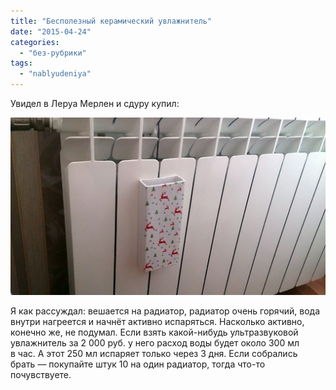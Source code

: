 ```yaml
---
title: "Бесполезный керамический увлажнитель"
date: "2015-04-24"
categories: 
  - "без-рубрики"
tags: 
  - "nablyudeniya"
---
```


Увидел в Леруа Мерлен и сдуру купил:

![](images/keramicheskij-uvlazhnitel-lg.jpg)

Я как рассуждал: вешается на радиатор, радиатор очень горячий, вода внутри нагреется и начнёт активно испаряться. Насколько активно, конечно же, не подумал. Если взять какой-нибудь ультразвуковой увлажнитель за 2 000 руб. у него расход воды будет около 300 мл в час. А этот 250 мл испаряет только через 3 дня. Если собрались брать — покупайте штук 10 на один радиатор, тогда что-то почувствуете.
